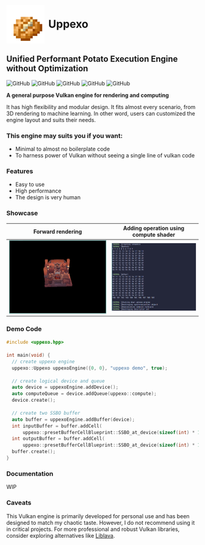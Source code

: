 <div style="display: flex; align-items: center;">
  <img src="./demo/image/potato.webp" alt="Image" width="100" height="100" style="margin-right: 10px;">
  <h1 style="margin: 0;">Uppexo</h1>
</div>

## Unified Performant Potato Execution Engine without Optimization
![GitHub](https://img.shields.io/badge/Version-0.0.1-purple.svg)
![GitHub](https://img.shields.io/badge/C++-17-blue.svg)
![GitHub](https://img.shields.io/badge/Build-cmake-green.svg)
![GitHub](https://img.shields.io/badge/Made_with-LOVE-red.svg)
![GitHub](https://img.shields.io/badge/targeted_user-nerd-yellow.svg)

**A general purpose Vulkan engine for rendering and computing**

It has high flexibility and modular design. It fits almost every scenario, from 3D rendering to machine learning. In other word, users can customized the engine layout and suits their needs. 

### This engine may suits you if you want:
- Minimal to almost no boilerplate code 
- To harness power of Vulkan without seeing a single line of vulkan code

### Features
- Easy to use
- High performance
- The design is very human

### Showcase
| Forward rendering                 | Adding operation using compute shader                 |
|-------------------------|-------------------------|
| ![Forward](demo/image/forward.png) | ![Compute](demo/image/compute.png) |

### Demo Code

```cpp 
#include <uppexo.hpp>

int main(void) {
  // create uppexo engine
  uppexo::Uppexo uppexoEngine({0, 0}, "uppexo demo", true);

  // create logical device and queue
  auto device = uppexoEngine.addDevice();
  auto computeQueue = device.addQueue(uppexo::compute);
  device.create();

  // create two SSBO buffer
  auto buffer = uppexoEngine.addBuffer(device);
  int inputBuffer = buffer.addCell(
      uppexo::presetBufferCellBlueprint::SSBO_at_device(sizeof(int) * 100));
  int outputBuffer = buffer.addCell(
      uppexo::presetBufferCellBlueprint::SSBO_at_device(sizeof(int) * 100));
  buffer.create();
}
```

### Documentation
WIP

### Caveats

This Vulkan engine is primarily developed for personal use and has been designed to match my chaotic taste. However, I do not recommend using it in critical projects. For more professional and robust Vulkan libraries, consider exploring alternatives like [Liblava](https://github.com/liblava/liblava).
